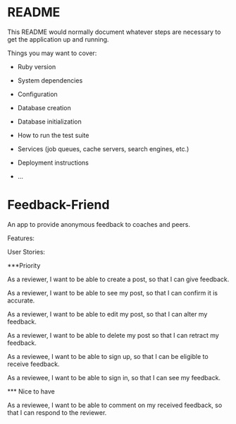 # README

This README would normally document whatever steps are necessary to get the
application up and running.

Things you may want to cover:

* Ruby version

* System dependencies

* Configuration

* Database creation

* Database initialization

* How to run the test suite

* Services (job queues, cache servers, search engines, etc.)

* Deployment instructions

* ...

# Feedback-Friend

An app to provide anonymous feedback to coaches and peers.

Features:

User Stories:

***Priority

As a reviewer,
I want to be able to create a post,
so that I can give feedback.

As a reviewer,
I want to be able to see my post,
so that I can confirm it is accurate.

As a reviewer,
I want to be able to edit my post,
so that I can alter my feedback.

As a reviewer,
I want to be able to delete my post
so that I can retract my feedback.

As a reviewee,
I want to be able to sign up,
so that I can be eligible to receive feedback.

As a reviewee,
I want to be able to sign in,
so that I can see my feedback.

*** Nice to have

As a reviewee,
I want to be able to comment on my received feedback,
so that I can respond to the reviewer.

